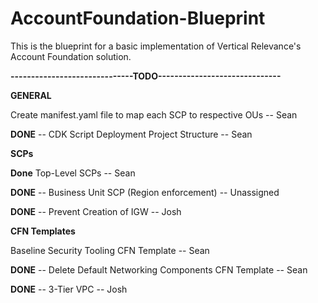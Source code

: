 # AccountFoundation-Blueprint
This is the blueprint for a basic implementation of Vertical Relevance's Account Foundation solution.

**------------------------------TODO------------------------------**

**GENERAL**

Create manifest.yaml file to map each SCP to respective OUs -- Sean

**DONE** -- CDK Script Deployment Project Structure -- Sean
  
**SCPs**

**Done** Top-Level SCPs -- Sean

**DONE** -- Business Unit SCP (Region enforcement) -- Unassigned

**DONE** -- Prevent Creation of IGW -- Josh

**CFN Templates**

Baseline Security Tooling CFN Template -- Sean

**DONE** -- Delete Default Networking Components CFN Template -- Sean

**DONE** -- 3-Tier VPC -- Josh
